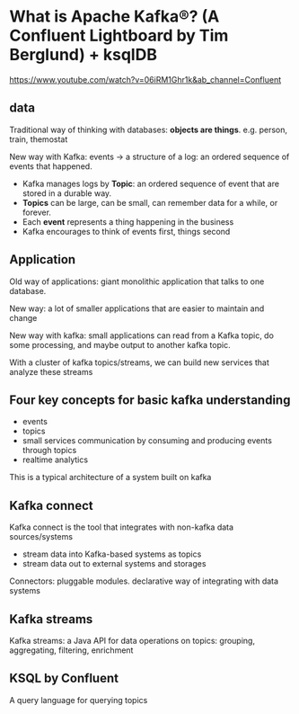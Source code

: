 # What is Apache Kafka®? (A Confluent Lightboard by Tim Berglund) + ksqlDB
https://www.youtube.com/watch?v=06iRM1Ghr1k&ab_channel=Confluent
## data
Traditional way of thinking with databases: **objects are things**. e.g. person, train, themostat 

New way with Kafka: events -> a structure of a log: an ordered sequence of events that happened.
* Kafka manages logs by **Topic**: an ordered sequence of event that are stored in a durable way.
* **Topics** can be large, can be small, can remember data for a while, or forever.
* Each **event** represents a thing happening in the business
* Kafka encourages to think of events first, things second

## Application
Old way of applications: giant monolithic application that talks to one database.

New way: a lot of smaller applications that are easier to maintain and change

New way with kafka: small applications can read from a Kafka topic, do some processing, and maybe output to another kafka topic. 

With a cluster of kafka topics/streams, we can build new services that analyze these streams

## Four key concepts for basic kafka understanding
* events
* topics
* small services communication by consuming and producing events through topics
* realtime analytics

This is a typical architecture of a system built on kafka

## Kafka connect
Kafka connect is the tool that integrates with non-kafka data sources/systems
* stream data into Kafka-based systems as topics
* stream data out to external systems and storages

Connectors: pluggable modules. declarative way of integrating with data systems

## Kafka streams
Kafka streams: a Java API for data operations on topics: grouping, aggregating, filtering, enrichment

## KSQL by Confluent
A query language for querying topics